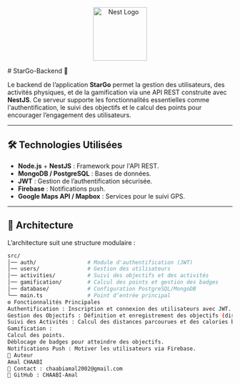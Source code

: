 <p align="center">
  <a href="http://nestjs.com/" target="blank"><img src="https://nestjs.com/img/logo-small.svg" width="120" alt="Nest Logo" /></a>
</p>
 
# StarGo-Backend 🚀

Le backend de l’application **StarGo** permet la gestion des utilisateurs, des activités physiques, et de la gamification via une API REST construite avec **NestJS**. Ce serveur supporte les fonctionnalités essentielles comme l'authentification, le suivi des objectifs et le calcul des points pour encourager l’engagement des utilisateurs.

---

## 🛠 **Technologies Utilisées**
- **Node.js** + **NestJS** : Framework pour l'API REST.
- **MongoDB / PostgreSQL** : Bases de données.
- **JWT** : Gestion de l’authentification sécurisée.
- **Firebase** : Notifications push.
- **Google Maps API / Mapbox** : Services pour le suivi GPS.

---

## 📂 **Architecture**
L’architecture suit une structure modulaire :

```bash
src/
│── auth/                # Module d'authentification (JWT)
│── users/               # Gestion des utilisateurs
│── activities/          # Suivi des objectifs et des activités
│── gamification/        # Calcul des points et gestion des badges
│── database/            # Configuration PostgreSQL/MongoDB
└── main.ts              # Point d’entrée principal
⚙️ Fonctionnalités Principales
Authentification : Inscription et connexion des utilisateurs avec JWT.
Gestion des Objectifs : Définition et enregistrement des objectifs (distance ou calories).
Suivi des Activités : Calcul des distances parcourues et des calories brûlées en temps réel.
Gamification :
Calcul des points.
Déblocage de badges pour atteindre des objectifs.
Notifications Push : Motiver les utilisateurs via Firebase.
👤 Auteur
Amal CHAABI
📧 Contact : chaabiamal2002@gmail.com
🔗 GitHub : CHAABI-Amal

